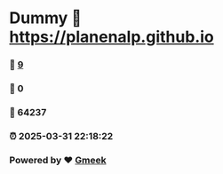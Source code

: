 # Dummy :link: https://planenalp.github.io 
### :page_facing_up: [9](https://planenalp.github.io/tag.html) 
### :speech_balloon: 0 
### :hibiscus: 64237 
### :alarm_clock: 2025-03-31 22:18:22 
### Powered by :heart: [Gmeek](https://github.com/Meekdai/Gmeek)
